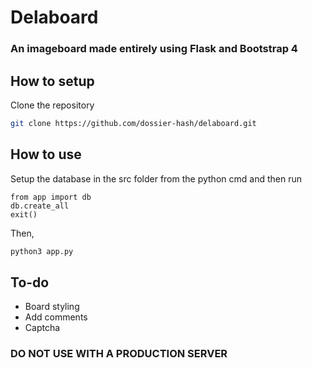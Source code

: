 # Delaboard
### An imageboard made entirely using Flask and Bootstrap 4

## How to setup
Clone the repository 
```bash
git clone https://github.com/dossier-hash/delaboard.git 
```

## How to use
Setup the database in the src folder from the python cmd and then run
```python3 
from app import db
db.create_all
exit()
```
Then,
```bash
python3 app.py 
```

## To-do 
* Board styling
* Add comments
* Captcha

### **DO NOT** USE WITH A PRODUCTION SERVER